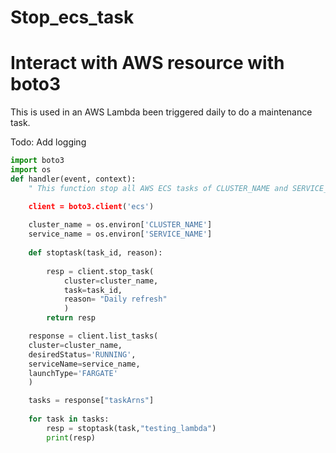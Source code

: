 # Stop_ecs_task


# Interact with AWS resource with boto3

This is used in an AWS Lambda been triggered daily to do a maintenance task.

Todo: Add logging

```python
import boto3 
import os
def handler(event, context):
    " This function stop all AWS ECS tasks of CLUSTER_NAME and SERVICE_NAME when it's triggered

    client = boto3.client('ecs')
    
    cluster_name = os.environ['CLUSTER_NAME']
    service_name = os.environ['SERVICE_NAME']
    
    def stoptask(task_id, reason):
        
        resp = client.stop_task(
            cluster=cluster_name,
            task=task_id,
            reason= "Daily refresh" 
            )
        return resp

    response = client.list_tasks(
    cluster=cluster_name,
    desiredStatus='RUNNING',
    serviceName=service_name,
    launchType='FARGATE'
    )

    tasks = response["taskArns"]
    
    for task in tasks:
        resp = stoptask(task,"testing_lambda")
        print(resp)
```
